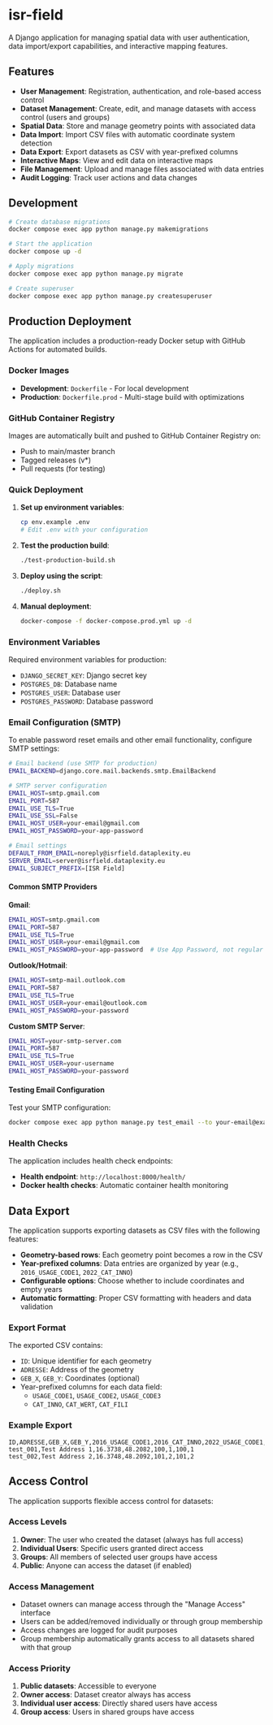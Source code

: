 # isr-field

A Django application for managing spatial data with user authentication, data import/export capabilities, and interactive mapping features.

## Features

- **User Management**: Registration, authentication, and role-based access control
- **Dataset Management**: Create, edit, and manage datasets with access control (users and groups)
- **Spatial Data**: Store and manage geometry points with associated data
- **Data Import**: Import CSV files with automatic coordinate system detection
- **Data Export**: Export datasets as CSV with year-prefixed columns
- **Interactive Maps**: View and edit data on interactive maps
- **File Management**: Upload and manage files associated with data entries
- **Audit Logging**: Track user actions and data changes

## Development

```bash
# Create database migrations
docker compose exec app python manage.py makemigrations

# Start the application
docker compose up -d

# Apply migrations
docker compose exec app python manage.py migrate

# Create superuser
docker compose exec app python manage.py createsuperuser
```

## Production Deployment

The application includes a production-ready Docker setup with GitHub Actions for automated builds.

### Docker Images

- **Development**: `Dockerfile` - For local development
- **Production**: `Dockerfile.prod` - Multi-stage build with optimizations

### GitHub Container Registry

Images are automatically built and pushed to GitHub Container Registry on:
- Push to main/master branch
- Tagged releases (v*)
- Pull requests (for testing)

### Quick Deployment

1. **Set up environment variables**:
   ```bash
   cp env.example .env
   # Edit .env with your configuration
   ```

2. **Test the production build**:
   ```bash
   ./test-production-build.sh
   ```

3. **Deploy using the script**:
   ```bash
   ./deploy.sh
   ```

4. **Manual deployment**:
   ```bash
   docker-compose -f docker-compose.prod.yml up -d
   ```

### Environment Variables

Required environment variables for production:
- `DJANGO_SECRET_KEY`: Django secret key
- `POSTGRES_DB`: Database name
- `POSTGRES_USER`: Database user
- `POSTGRES_PASSWORD`: Database password

### Email Configuration (SMTP)

To enable password reset emails and other email functionality, configure SMTP settings:

```bash
# Email backend (use SMTP for production)
EMAIL_BACKEND=django.core.mail.backends.smtp.EmailBackend

# SMTP server configuration
EMAIL_HOST=smtp.gmail.com
EMAIL_PORT=587
EMAIL_USE_TLS=True
EMAIL_USE_SSL=False
EMAIL_HOST_USER=your-email@gmail.com
EMAIL_HOST_PASSWORD=your-app-password

# Email settings
DEFAULT_FROM_EMAIL=noreply@isrfield.dataplexity.eu
SERVER_EMAIL=server@isrfield.dataplexity.eu
EMAIL_SUBJECT_PREFIX=[ISR Field]
```

#### Common SMTP Providers

**Gmail**:
```bash
EMAIL_HOST=smtp.gmail.com
EMAIL_PORT=587
EMAIL_USE_TLS=True
EMAIL_HOST_USER=your-email@gmail.com
EMAIL_HOST_PASSWORD=your-app-password  # Use App Password, not regular password
```

**Outlook/Hotmail**:
```bash
EMAIL_HOST=smtp-mail.outlook.com
EMAIL_PORT=587
EMAIL_USE_TLS=True
EMAIL_HOST_USER=your-email@outlook.com
EMAIL_HOST_PASSWORD=your-password
```

**Custom SMTP Server**:
```bash
EMAIL_HOST=your-smtp-server.com
EMAIL_PORT=587
EMAIL_USE_TLS=True
EMAIL_HOST_USER=your-username
EMAIL_HOST_PASSWORD=your-password
```

#### Testing Email Configuration

Test your SMTP configuration:
```bash
docker compose exec app python manage.py test_email --to your-email@example.com
```

### Health Checks

The application includes health check endpoints:
- **Health endpoint**: `http://localhost:8000/health/`
- **Docker health checks**: Automatic container health monitoring

## Data Export

The application supports exporting datasets as CSV files with the following features:

- **Geometry-based rows**: Each geometry point becomes a row in the CSV
- **Year-prefixed columns**: Data entries are organized by year (e.g., `2016_USAGE_CODE1`, `2022_CAT_INNO`)
- **Configurable options**: Choose whether to include coordinates and empty years
- **Automatic formatting**: Proper CSV formatting with headers and data validation

### Export Format

The exported CSV contains:
- `ID`: Unique identifier for each geometry
- `ADRESSE`: Address of the geometry
- `GEB_X`, `GEB_Y`: Coordinates (optional)
- Year-prefixed columns for each data field:
  - `USAGE_CODE1`, `USAGE_CODE2`, `USAGE_CODE3`
  - `CAT_INNO`, `CAT_WERT`, `CAT_FILI`

### Example Export

```csv
ID,ADRESSE,GEB_X,GEB_Y,2016_USAGE_CODE1,2016_CAT_INNO,2022_USAGE_CODE1,2022_CAT_INNO
test_001,Test Address 1,16.3738,48.2082,100,1,100,1
test_002,Test Address 2,16.3748,48.2092,101,2,101,2
```

## Access Control

The application supports flexible access control for datasets:

### Access Levels

1. **Owner**: The user who created the dataset (always has full access)
2. **Individual Users**: Specific users granted direct access
3. **Groups**: All members of selected user groups have access
4. **Public**: Anyone can access the dataset (if enabled)

### Access Management

- Dataset owners can manage access through the "Manage Access" interface
- Users can be added/removed individually or through group membership
- Access changes are logged for audit purposes
- Group membership automatically grants access to all datasets shared with that group

### Access Priority

1. **Public datasets**: Accessible to everyone
2. **Owner access**: Dataset creator always has access
3. **Individual user access**: Directly shared users have access
4. **Group access**: Users in shared groups have access


